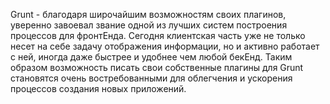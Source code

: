  
Grunt - благодаря широчайшим возможностям своих плагинов, уверенно завоевал звание одной из лучших систем построения процессов для фронтЕнда. Сегодня клиентская часть уже не только несет на себе задачу отображения информации, но и активно работает с ней, иногда даже быстрее и удобнее чем любой бекЕнд. Таким образом возможность писать свои собственные плагины для Grunt становятся очень востребованными для облегчения и ускорения процессов создания новых приложений. 
